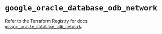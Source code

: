 # `google_oracle_database_odb_network`

Refer to the Terraform Registry for docs: [`google_oracle_database_odb_network`](https://registry.terraform.io/providers/hashicorp/google-beta/6.46.0/docs/resources/google_oracle_database_odb_network).
